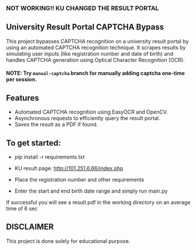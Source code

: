### NOT WORKING!! KU CHANGED THE RESULT PORTAL
## University Result Portal CAPTCHA Bypass

This project bypasses CAPTCHA recognition on a university result portal by using an automated CAPTCHA recognition technique. It scrapes results by simulating user inputs (like registration number and date of birth) and handles CAPTCHA generation using Optical Character Recognition (OCR).

#### NOTE: Try ```manual-captcha``` branch for manually adding captcha one-time per session.

## Features

- Automated CAPTCHA recognition using EasyOCR and OpenCV.
- Asynchronous requests to efficiently query the result portal.
- Saves the result as a PDF if found.
  
## To get started:

- pip install -r requirements.txt

- KU result page: http://101.251.6.66/index.php

- Place the registration number and other requirements

- Enter the start and end birth date range and simply run main.py

If successful you will see a result.pdf in the working directory on an average time of 6 sec

## DISCLAIMER

This project is done solely for educational purpose.
